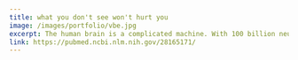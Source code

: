 ```yaml
---
title: what you don't see won't hurt you
image: /images/portfolio/vbe.jpg
excerpt: The human brain is a complicated machine. With 100 billion neurons churning away throughout ours lives, it's unsurprising that some of what goes on under the neural hood occurs without our awareness. With modern neuroimaging techniques we can ask what happens in the brain when we processes information unconsciously. During my undergraduate thesis [we presented subliminal images of spiders to people with arachnophobia while scanning their brains](https://pubmed.ncbi.nlm.nih.gov/28165171/){:target="_blank"}. Remarkably, spider images activated emotional centers in the brain without causing feelings of fear. The coolest part? This procedure actually [increased phobics' willingness to interact with a real tarantula](https://www.researchgate.net/publication/235728191_The_effect_of_very_brief_exposure_on_experienced_fear_after_in_vivo_exposure){:target="_blank"}, suggesting that techniques like [exposure therapy](https://en.wikipedia.org/wiki/Exposure_therapy){:target="_blank"} may be effective even when exposure occurs subliminally.
link: https://pubmed.ncbi.nlm.nih.gov/28165171/
---
```

